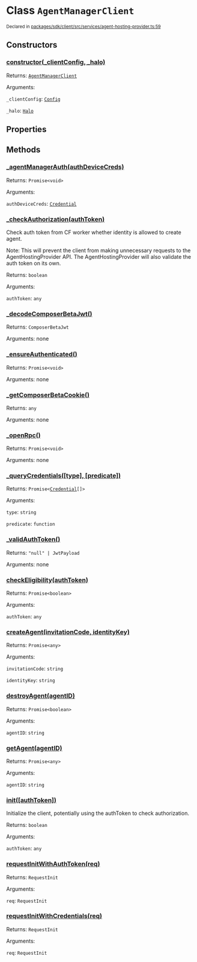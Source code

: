# Class `AgentManagerClient`
<sub>Declared in [packages/sdk/client/src/services/agent-hosting-provider.ts:59](https://github.com/dxos/dxos/blob/ee0bfefcb/packages/sdk/client/src/services/agent-hosting-provider.ts#L59)</sub>




## Constructors
### [constructor(_clientConfig, _halo)](https://github.com/dxos/dxos/blob/ee0bfefcb/packages/sdk/client/src/services/agent-hosting-provider.ts#L68)




Returns: <code>[AgentManagerClient](/api/@dxos/client/classes/AgentManagerClient)</code>

Arguments: 

`_clientConfig`: <code>[Config](/api/@dxos/client/classes/Config)</code>

`_halo`: <code>[Halo](/api/@dxos/client/interfaces/Halo)</code>



## Properties


## Methods
### [_agentManagerAuth(authDeviceCreds)](https://github.com/dxos/dxos/blob/ee0bfefcb/packages/sdk/client/src/services/agent-hosting-provider.ts#L214)




Returns: <code>Promise&lt;void&gt;</code>

Arguments: 

`authDeviceCreds`: <code>[Credential](/api/@dxos/client/interfaces/Credential)</code>


### [_checkAuthorization(authToken)](https://github.com/dxos/dxos/blob/ee0bfefcb/packages/sdk/client/src/services/agent-hosting-provider.ts#L106)


Check auth token from CF worker whether identity is allowed to create agent.

Note: This will prevent the client from making unnecessary requests to the AgentHostingProvider API.
The AgentHostingProvider will also validate the auth token on its own.

Returns: <code>boolean</code>

Arguments: 

`authToken`: <code>any</code>


### [_decodeComposerBetaJwt()](https://github.com/dxos/dxos/blob/ee0bfefcb/packages/sdk/client/src/services/agent-hosting-provider.ts#L125)




Returns: <code>ComposerBetaJwt</code>

Arguments: none




### [_ensureAuthenticated()](https://github.com/dxos/dxos/blob/ee0bfefcb/packages/sdk/client/src/services/agent-hosting-provider.ts#L167)




Returns: <code>Promise&lt;void&gt;</code>

Arguments: none




### [_getComposerBetaCookie()](https://github.com/dxos/dxos/blob/ee0bfefcb/packages/sdk/client/src/services/agent-hosting-provider.ts#L130)




Returns: <code>any</code>

Arguments: none




### [_openRpc()](https://github.com/dxos/dxos/blob/ee0bfefcb/packages/sdk/client/src/services/agent-hosting-provider.ts#L182)




Returns: <code>Promise&lt;void&gt;</code>

Arguments: none




### [_queryCredentials(\[type\], \[predicate\])](https://github.com/dxos/dxos/blob/ee0bfefcb/packages/sdk/client/src/services/agent-hosting-provider.ts#L271)




Returns: <code>Promise&lt;[Credential](/api/@dxos/client/interfaces/Credential)[]&gt;</code>

Arguments: 

`type`: <code>string</code>

`predicate`: <code>function</code>


### [_validAuthToken()](https://github.com/dxos/dxos/blob/ee0bfefcb/packages/sdk/client/src/services/agent-hosting-provider.ts#L255)




Returns: <code>"null" | JwtPayload</code>

Arguments: none




### [checkEligibility(authToken)](https://github.com/dxos/dxos/blob/ee0bfefcb/packages/sdk/client/src/services/agent-hosting-provider.ts#L161)




Returns: <code>Promise&lt;boolean&gt;</code>

Arguments: 

`authToken`: <code>any</code>


### [createAgent(invitationCode, identityKey)](https://github.com/dxos/dxos/blob/ee0bfefcb/packages/sdk/client/src/services/agent-hosting-provider.ts#L286)




Returns: <code>Promise&lt;any&gt;</code>

Arguments: 

`invitationCode`: <code>string</code>

`identityKey`: <code>string</code>


### [destroyAgent(agentID)](https://github.com/dxos/dxos/blob/ee0bfefcb/packages/sdk/client/src/services/agent-hosting-provider.ts#L357)




Returns: <code>Promise&lt;boolean&gt;</code>

Arguments: 

`agentID`: <code>string</code>


### [getAgent(agentID)](https://github.com/dxos/dxos/blob/ee0bfefcb/packages/sdk/client/src/services/agent-hosting-provider.ts#L315)




Returns: <code>Promise&lt;any&gt;</code>

Arguments: 

`agentID`: <code>string</code>


### [init(\[authToken\])](https://github.com/dxos/dxos/blob/ee0bfefcb/packages/sdk/client/src/services/agent-hosting-provider.ts#L88)


Initialize the client, potentially using the authToken to check authorization.

Returns: <code>boolean</code>

Arguments: 

`authToken`: <code>any</code>


### [requestInitWithAuthToken(req)](https://github.com/dxos/dxos/blob/ee0bfefcb/packages/sdk/client/src/services/agent-hosting-provider.ts#L151)




Returns: <code>RequestInit</code>

Arguments: 

`req`: <code>RequestInit</code>


### [requestInitWithCredentials(req)](https://github.com/dxos/dxos/blob/ee0bfefcb/packages/sdk/client/src/services/agent-hosting-provider.ts#L141)




Returns: <code>RequestInit</code>

Arguments: 

`req`: <code>RequestInit</code>


